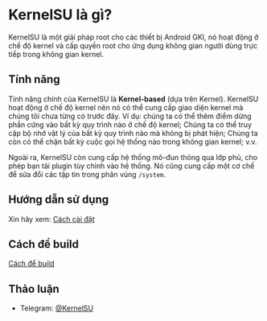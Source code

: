 # KernelSU là gì?

KernelSU là một giải pháp root cho các thiết bị Android GKI, nó hoạt động ở chế độ kernel và cấp quyền root cho ứng dụng không gian người dùng trực tiếp trong không gian kernel.

## Tính năng

Tính năng chính của KernelSU là **Kernel-based** (dựa trên Kernel). KernelSU hoạt động ở chế độ kernel nên nó có thể cung cấp giao diện kernel mà chúng tôi chưa từng có trước đây. Ví dụ: chúng ta có thể thêm điểm dừng phần cứng vào bất kỳ quy trình nào ở chế độ kernel; Chúng ta có thể truy cập bộ nhớ vật lý của bất kỳ quy trình nào mà không bị phát hiện; Chúng ta còn có thể chặn bất kỳ cuộc gọi hệ thống nào trong không gian kernel; v.v.

Ngoài ra, KernelSU còn cung cấp hệ thống mô-đun thông qua lớp phủ, cho phép bạn tải plugin tùy chỉnh vào hệ thống. Nó cũng cung cấp một cơ chế để sửa đổi các tập tin trong phân vùng `/system`.

## Hướng dẫn sử dụng

Xin hãy xem: [Cách cài đặt](installation)

## Cách để build

[Cách để build](how-to-build)

## Thảo luận

- Telegram: [@KernelSU](https://t.me/KernelSU)
